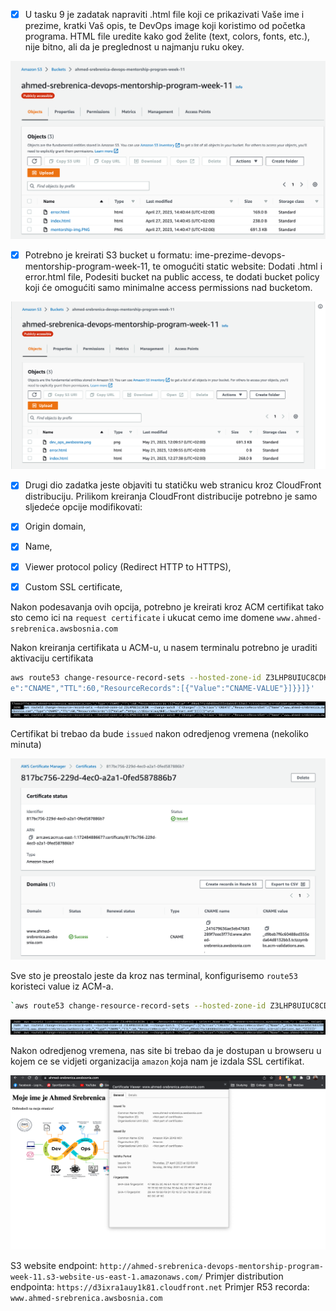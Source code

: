 - [x] U tasku 9 je zadatak napraviti .html file koji ce prikazivati Vaše ime i prezime, kratki Vaš opis, te DevOps image koji koristimo od početka programa. HTML file uredite kako god želite (text, colors, fonts, etc.), nije bitno, ali da je preglednost u najmanju ruku okey.

![index.html](screenshots/html-error-image.png)

- [x] Potrebno je kreirati S3 bucket u formatu: ime-prezime-devops-mentorship-program-week-11, te omogućiti static website: Dodati .html i error.html file, Podesiti bucket na public access, te dodati bucket policy koji će omogućiti samo minimalne access permissions nad bucketom.

![files-inside-bucket](screenshots/files-inside-bucket.png)

- [x] Drugi dio zadatka jeste objaviti tu statičku web stranicu kroz CloudFront distribuciju. Prilikom kreiranja CloudFront distribucije potrebno je samo sljedeće opcije modifikovati:

- [x] Origin domain,
- [x] Name,
- [x] Viewer protocol policy (Redirect HTTP to HTTPS),
- [x] Custom SSL certificate,

Nakon podesavanja ovih opcija, potrebno je kreirati kroz ACM certifikat tako sto cemo ici na 
`request certificate` i ukucat cemo ime domene `www.ahmed-srebrenica.awsbosnia.com`

Nakon kreiranja certifikata u ACM-u, u nasem terminalu potrebno je uraditi aktivaciju certifikata
```bash 
aws route53 change-resource-record-sets --hosted-zone-id Z3LHP8UIUC8CDK --change-batch '{"Changes":[{"Action":"CREATE","ResourceRecordSet":{"Name":"CNAME -NAME","Typ
e":"CNAME","TTL":60,"ResourceRecords":[{"Value":"CNAME-VALUE"}]}}]}'
```
![route53](screenshots/R53-load-distribution-command.png)

Certifikat bi trebao da bude `issued` nakon odredjenog vremena (nekoliko minuta)

![acm-console](screenshots/acm-console.png)

Sve sto je preostalo jeste da kroz nas terminal, konfigurisemo `route53` koristeci value iz ACM-a.

```bash
`aws route53 change-resource-record-sets --hosted-zone-id Z3LHP8UIUC8CDK --change-batch '{"Changes":[{"Action":"CREATE","ResourceRecordSet":{"Name":"www.ahmed-srebrenica.awsbosnia.com","Type":"CNAME","TTL":60,"ResourceRecords":[{"Value":"_d9beb7f6c60488ed355eda64d8132bb3.tctzzymbbs.acm-validations.aws."}]}}]}'` 
```

![acm-value-terminal](screenshots/acm-value-terminal.png)

Nakon odredjenog vremena, nas site bi trebao da je dostupan u browseru u kojem ce se vidjeti organizacija `amazon̨` koja nam je izdala SSL certifikat. 

![webpage-with-cert](screenshots/webpage-with-cert.png)

S3 website endpoint: `http://ahmed-srebrenica-devops-mentorship-program-week-11.s3-website-us-east-1.amazonaws.com/`
Primjer distribution endpointa: `https://d3ixra1auy1k81.cloudfront.net`
Primjer R53 recorda: `www.ahmed-srebrenica.awsbosnia.com`




